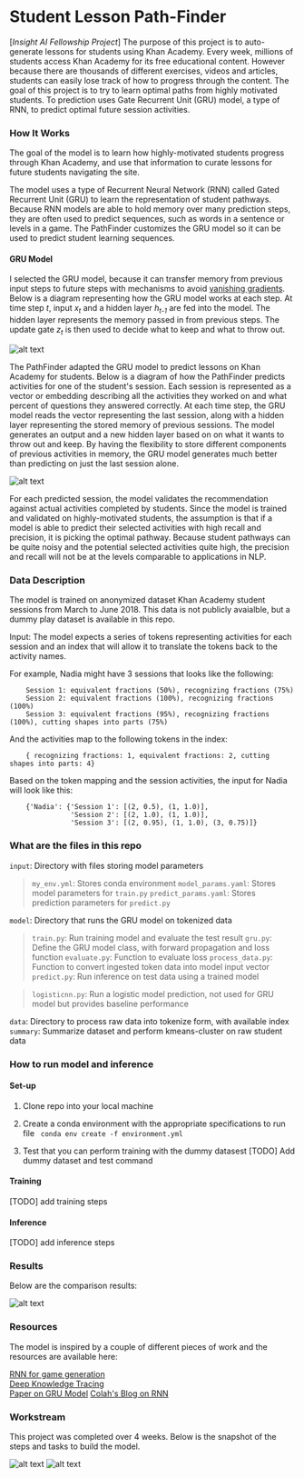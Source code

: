 
# Student Lesson Path-Finder
[*Insight AI Fellowship Project*] The purpose of this project is to auto-generate lessons for students using Khan Academy. Every week, millions of students access Khan Academy for its free educational content. However because there are thousands of different exercises, videos and articles, students can easily lose track of how to progress through the content. The goal of this project is to try to learn optimal paths from highly motivated students. To prediction uses Gate Recurrent Unit (GRU) model, a type of RNN, to predict optimal future session activities.



### How It Works
The goal of the model is to learn how highly-motivated students progress through Khan Academy, and use that information to curate lessons for future students navigating the site.

The model uses a type of Recurrent Neural Network (RNN) called Gated Recurrent Unit (GRU) to learn the representation of student pathways. Because RNN models are able to hold memory over many prediction steps, they are often used to predict sequences, such as words in a sentence or levels in a game. The PathFinder customizes the GRU model so it can be used to predict student learning sequences.



#### GRU Model
I selected the GRU model, because it can transfer memory from previous input steps to future steps with mechanisms to avoid [vanishing gradients](https://en.wikipedia.org/wiki/Vanishing_gradient_problem). Below is a diagram representing how the GRU model works at each step. At time step _t_, input _x<sub>t</sub>_ and a hidden layer _h<sub>t-1</sub>_ are fed into the model. The hidden layer represents the memory passed in from previous steps. The update gate _z<sub>t</sub>_ is then used to decide what to keep and what to throw out.

![alt text](png/gru_colah.png "source: Chris Colah's blog post")

The PathFinder adapted the GRU model to predict lessons on Khan Academy for students. Below is a diagram of how the PathFinder predicts activities for one of the student's session. Each session is represented as a vector or embedding describing all the activities they worked on and what percent of questions they answered correctly. At each time step, the GRU model reads the vector representing the last session, along with a hidden layer representing the stored memory of previous sessions. The model generates an output and a new hidden layer based on on what it wants to throw out and keep. By having the flexibility to store different components of previous activities in memory, the GRU model generates much better than predicting on just the last session alone.

![alt text](png/pathfinder_gru.png "How PathFinder Works")

For each predicted session, the model validates the recommendation against actual activities completed by students. Since the model is trained and validated on highly-motivated students, the assumption is that if a model is able to predict their selected activities with high recall and precision, it is picking the optimal pathway. Because student pathways can be quite noisy and the potential selected activities quite high, the precision and recall will not be at the levels comparable to applications in NLP.



### Data Description

The model is trained on anonymized dataset Khan Academy student sessions from March to June 2018. This data is not publicly avaialble, but a dummy play dataset is available in this repo.

Input: The model expects a series of tokens representing activities for each session and an index that will allow it to translate
the tokens back to the activity names.

For example, Nadia might have 3 sessions that looks like the following:
```
    Session 1: equivalent fractions (50%), recognizing fractions (75%)
    Session 2: equivalent fractions (100%), recognizing fractions (100%)
    Session 3: equivalent fractions (95%), recognizing fractions (100%), cutting shapes into parts (75%)
```

And the activities map to the following tokens in the index:

```
    { recognizing fractions: 1, equivalent fractions: 2, cutting shapes into parts: 4}
```

Based on the token mapping and the session activities, the input for Nadia will look like this:

```
    {'Nadia': {'Session 1': [(2, 0.5), (1, 1.0)],
               'Session 2': [(2, 1.0), (1, 1.0)],
               'Session 3': [(2, 0.95), (1, 1.0), (3, 0.75)]}
```




### What are the files in this repo

`input`: Directory with files storing model parameters
> `my_env.yml`: Stores conda environment
> `model_params.yaml`: Stores model parameters for `train.py`
> `predict_params.yaml`: Stores prediction parameters for `predict.py`

`model`: Directory that runs the GRU model on tokenized data
> `train.py`: Run training model and evaluate the test result
> `gru.py`: Define the GRU model class, with forward propagation and loss function
> `evaluate.py`: Function to evaluate loss
> `process_data.py`: Function to convert ingested token data into model input vector
> `predict.py`: Run inference on test data using a trained model

> `logisticnn.py`: Run a logistic model prediction, not used for GRU model but provides baseline performance

`data`: Directory to process raw data into tokenize form, with available index
`summary`: Summarize dataset and perform kmeans-cluster on raw student data 


### How to run model and inference

#### Set-up
1. Clone repo into your local machine

2. Create a conda environment with the appropriate specifications to run file
    ` conda env create -f environment.yml`

3. Test that you can perform training with the dummy datasest
[TODO] Add dummy dataset and test command

#### Training
[TODO] add training steps

#### Inference
[TODO] add inference steps


### Results
Below are the comparison results:

![alt text](png/result_table.png)



### Resources
The model is inspired by a couple of different pieces of work and the resources are available here:

[RNN for game generation](https://medium.com/@ageitgey/machine-learning-is-fun-part-2-a26a10b68df3)  
[Deep Knowledge Tracing](https://web.stanford.edu/~cpiech/bio/papers/deepKnowledgeTracing.pdf)  
[Paper on GRU Model](https://arxiv.org/pdf/1406.1078.pdf)
[Colah's Blog on RNN](http://colah.github.io/posts/2015-08-Understanding-LSTMs/)


### Workstream

This project was completed over 4 weeks. Below is the snapshot of the steps and tasks to build the model.

![alt text](png/asana_wk1_2.png)
![alt text](png/asana_wk3_4.png)

